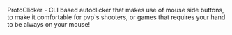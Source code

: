 ProtoClicker - CLI based autoclicker that makes use of mouse side buttons, to make it comfortable for pvp`s shooters, or games that requires your hand to be always on your mouse!
